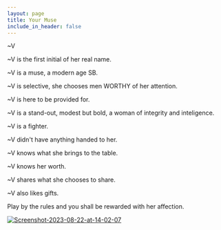 ```yaml
---
layout: page
title: Your Muse
include_in_header: false
---
```


~V

~V is the first initial of her real name.

~V is a muse, a modern age SB.

~V is selective, she chooses men WORTHY of her attention.

~V is here to be provided for.

~V is a stand-out, modest but bold, a woman of integrity and inteligence.

~V is a fighter.

~V didn't have anything handed to her.

~V knows what she brings to the table.

~V knows her worth.

~V shares what she chooses to share.

~V also likes gifts.

Play by the rules and you shall be rewarded with her affection.

<a href="https://ibb.co/PN5LwMc"><img src="https://i.ibb.co/PN5LwMc/Screenshot-2023-08-22-at-14-02-07.png" alt="Screenshot-2023-08-22-at-14-02-07" border="0"></a>




